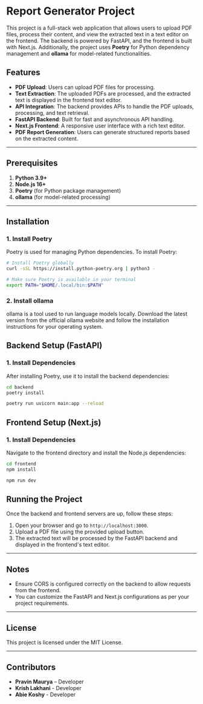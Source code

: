 # Report Generator Project

This project is a full-stack web application that allows users to upload PDF files, process their content, and view the extracted text in a text editor on the frontend. The backend is powered by FastAPI, and the frontend is built with Next.js. Additionally, the project uses **Poetry** for Python dependency management and **ollama** for model-related functionalities.

## Features

- **PDF Upload**: Users can upload PDF files for processing.
- **Text Extraction**: The uploaded PDFs are processed, and the extracted text is displayed in the frontend text editor.
- **API Integration**: The backend provides APIs to handle the PDF uploads, processing, and text retrieval.
- **FastAPI Backend**: Built for fast and asynchronous API handling.
- **Next.js Frontend**: A responsive user interface with a rich text editor.
- **PDF Report Generation**: Users can generate structured reports based on the extracted content.

---

## Prerequisites

1. **Python 3.9+**
2. **Node.js 16+**
3. **Poetry** (for Python package management)
4. **ollama** (for model-related processing)

---

## Installation

### 1. Install **Poetry**

Poetry is used for managing Python dependencies. To install Poetry:

```bash
# Install Poetry globally
curl -sSL https://install.python-poetry.org | python3 -

# Make sure Poetry is available in your terminal
export PATH="$HOME/.local/bin:$PATH"
```
### 2. Install **ollama**

ollama is a tool used to run language models locally. Download the latest version from the official ollama website and follow the installation instructions for your operating system.

## Backend Setup (FastAPI)

### 1. Install Dependencies

After installing Poetry, use it to install the backend dependencies:

```bash
cd backend
poetry install

poetry run uvicorn main:app --reload

```
## Frontend Setup (Next.js)

### 1. Install Dependencies

Navigate to the frontend directory and install the Node.js dependencies:

```bash
cd frontend
npm install

npm run dev
```
## Running the Project

Once the backend and frontend servers are up, follow these steps:

1. Open your browser and go to `http://localhost:3000`.
2. Upload a PDF file using the provided upload button.
3. The extracted text will be processed by the FastAPI backend and displayed in the frontend's text editor.

---

## Notes

- Ensure CORS is configured correctly on the backend to allow requests from the frontend.
- You can customize the FastAPI and Next.js configurations as per your project requirements.

---

## License

This project is licensed under the MIT License.

---

## Contributors

- **Pravin Maurya** – Developer
- **Krish Lakhani** - Developer
- **Abie Koshy** - Developer

